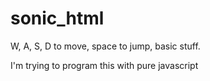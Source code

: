 # sonic_html
W, A, S, D to move, space to jump, basic stuff.

I'm trying to program this with pure javascript
